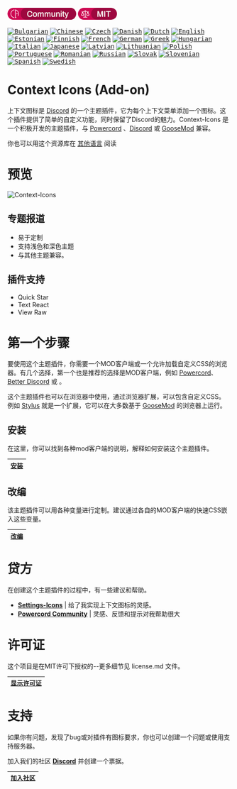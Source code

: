 [![Community](https://raw.githubusercontent.com/CorellanStoma/CorellanStoma/master/shields/community.png)](https://discord.gg/8W8E39Z)
[![License](https://raw.githubusercontent.com/CorellanStoma/CorellanStoma/master/shields/license.png)](https://github.com/CorellanStoma/Context-Icons/blob/main/license)

<kbd>[<img title="Bulgarian" alt="Bulgarian" src="https://corellanstoma.github.io/Assets/languages/bulgarian.png" width="40">](bulgarian.md)</kbd>
<kbd>[<img title="Chinese" alt="Chinese" src="https://corellanstoma.github.io/Assets/languages/chinese.png" width="40">](chinese.md)</kbd>
<kbd>[<img title="Czech" alt="Czech" src="https://corellanstoma.github.io/Assets/languages/czech.png" width="40">](czech.md)</kbd>
<kbd>[<img title="Danish" alt="Danish" src="https://corellanstoma.github.io/Assets/languages/danish.png" width="40">](danish.md)</kbd>
<kbd>[<img title="Dutch" alt="Dutch" src="https://corellanstoma.github.io/Assets/languages/dutch.png" width="40">](dutch.md)</kbd>
<kbd>[<img title="English" alt="English" src="https://corellanstoma.github.io/Assets/languages/english.png" width="40">](https://github.com/CorellanStoma/Context-Icons/blob/main/readme.md)</kbd>
<kbd>[<img title="Estonian" alt="Estonian" src="https://corellanstoma.github.io/Assets/languages/estonian.png" width="40">](estonian.md)</kbd>
<kbd>[<img title="Finnish" alt="Finnish" src="https://corellanstoma.github.io/Assets/languages/finnish.png" width="40">](finnish.md)</kbd>
<kbd>[<img title="French" alt="French" src="https://corellanstoma.github.io/Assets/languages/french.png" width="40">](french.md)</kbd>
<kbd>[<img title="German" alt="German" src="https://corellanstoma.github.io/Assets/languages/german.png" width="40">](german.md)</kbd>
<kbd>[<img title="Greek" alt="Greek" src="https://corellanstoma.github.io/Assets/languages/greek.png" width="40">](greek.md)</kbd>
<kbd>[<img title="Hungarian" alt="Hungarian" src="https://corellanstoma.github.io/Assets/languages/hungarian.png" width="40">](hungarian.md)</kbd>
<kbd>[<img title="Italian" alt="Italian" src="https://corellanstoma.github.io/Assets/languages/italian.png" width="40">](italian.md)</kbd>
<kbd>[<img title="Japanese" alt="Japanese" src="https://corellanstoma.github.io/Assets/languages/japanese.png" width="40">](japanese.md)</kbd>
<kbd>[<img title="Latvian" alt="Latvian" src="https://corellanstoma.github.io/Assets/languages/latvian.png" width="40">](latvian.md)</kbd>
<kbd>[<img title="Lithuanian" alt="Lithuanian" src="https://corellanstoma.github.io/Assets/languages/lithuanian.png" width="40">](lithuanian.md)</kbd>
<kbd>[<img title="Polish" alt="Polish" src="https://corellanstoma.github.io/Assets/languages/polish.png" width="40">](polish.md)</kbd>
<kbd>[<img title="Portuguese" alt="Portuguese" src="https://corellanstoma.github.io/Assets/languages/portuguese.png" width="40">](portuguese.md)</kbd>
<kbd>[<img title="Romanian" alt="Romanian" src="https://corellanstoma.github.io/Assets/languages/romanian.png" width="40">](romanian.md)</kbd>
<kbd>[<img title="Russian" alt="Russian" src="https://corellanstoma.github.io/Assets/languages/russian.png" width="40">](russian.md)</kbd>
<kbd>[<img title="Slovak" alt="Slovak" src="https://corellanstoma.github.io/Assets/languages/slovak.png" width="40">](slovak.md)</kbd>
<kbd>[<img title="Slovenian" alt="Slovenian" src="https://corellanstoma.github.io/Assets/languages/slovenian.png" width="40">](slovenian.md)</kbd>
<kbd>[<img title="Spanish" alt="Spanish" src="https://corellanstoma.github.io/Assets/languages/spanish.png" width="40">](.github/docs/spanish.md)</kbd>
<kbd>[<img title="Swedish" alt="Swedish" src="https://corellanstoma.github.io/Assets/languages/swedish.png" width="40">](swedish.md)</kbd>

# Context Icons (Add-on)

上下文图标是 [Discord](https://discord.com) 的一个主题插件，它为每个上下文菜单添加一个图标。这个插件提供了简单的自定义功能，同时保留了Discord的魅力。Context-Icons 是一个积极开发的主题插件，与 [Powercord](https://github.com/powercord-org/powercord) 、[Discord](https://github.com/BetterDiscord/BetterDiscord) 或 [GooseMod](https://github.com/GooseMod/GooseMod) 兼容。

你也可以用这个资源库在 [其他语言](https://github.com/CorellanStoma/Context-Icons/blob/main/.github/docs/translations.md) 阅读

# 预览

![Context-Icons](https://user-images.githubusercontent.com/58918358/132392397-b4bd4368-dafb-48dc-aacb-6a73d12f54c3.png)

## 专题报道

* 易于定制
* 支持浅色和深色主题
* 与其他主题兼容。

## 插件支持

* Quick Star
* Text React
* View Raw

# 第一个步骤

要使用这个主题插件，你需要一个MOD客户端或一个允许加载自定义CSS的浏览器。有几个选择，第一个也是推荐的选择是MOD客户端，例如 [Powercord](https://github.com/powercord-org/powercord)、[Better Discord](https://github.com/BetterDiscord/BetterDiscord) 或 。

这个主题插件也可以在浏览器中使用，通过浏览器扩展，可以包含自定义CSS。例如 [Stylus](https://github.com/openstyles/stylus) 就是一个扩展，它可以在大多数基于 [GooseMod](https://github.com/GooseMod/GooseMod) 的浏览器上运行。

## 安装

在这里，你可以找到各种mod客户端的说明，解释如何安装这个主题插件。

|[安装](https://github.com/CorellanStoma/Context-Icons/blob/main/.github/docs/02-installation/chinese.md)|
|---|

## 改编

该主题插件可以用各种变量进行定制。建议通过各自的MOD客户端的快速CSS嵌入这些变量。

|[改编](https://github.com/CorellanStoma/Context-Icons/blob/main/.github/docs/03-customizazion/chinese.md)|
|---|

# 贷方

在创建这个主题插件的过程中，有一些建议和帮助。

* [**Settings-Icons**](https://github.com/snappercord/Settings-Icons) | 给了我实现上下文图标的灵感。
* [**Powercord Community**](https://discord.gg/powercord) | 灵感、反馈和提示对我帮助很大

# 许可证

这个项目是在MIT许可下授权的--更多细节见 license.md 文件。

|[显示许可证](https://github.com/CorellanStoma/Context-Icons/blob/main/license)|
|---|

# 支持

如果你有问题，发现了bug或对插件有图标要求，你也可以创建一个问题或使用支持服务器。

加入我们的社区 [**Discord**](https://discord.com/) 并创建一个票据。

|[加入社区](https://discord.gg/8W8E39Z)|
|---|
